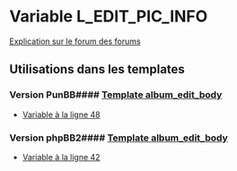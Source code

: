 # Variable L_EDIT_PIC_INFO
[Explication sur le forum des forums](http://forum.forumactif.com/t294113-listing-des-variables#L_EDIT_PIC_INFO)
## Utilisations dans les templates
### Version PunBB#### [Template album_edit_body](punbb/album_edit_body.md)
* [Variable à la ligne 48](../punbb/album_edit_body.tpl#L48)
### Version phpBB2#### [Template album_edit_body](subsilver/album_edit_body.md)
* [Variable à la ligne 42](../subsilver/album_edit_body.tpl#L42)